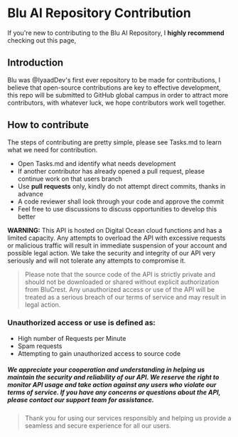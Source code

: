 # Blu AI Repository Contribution
If you're new to contributing to the Blu AI Repository, I **highly recommend** checking out this page,


## Introduction
Blu was @IyaadDev's first ever repository to be made for contributions, I believe that open-source contributions are key to effective development, this repo will be submitted to GitHub global campus in order to attract more contributors, with whatever luck, we hope contributors work well together.

## How to contribute
The steps of contributing are pretty simple, please see Tasks.md to learn what we need for contribution.
- Open Tasks.md and identify what needs development
- If another contributor has already opened a pull request, please continue work on that users branch
- Use **pull requests** only, kindly do not attempt direct commits, thanks in advance
- A code reviewer shall look through your code and approve the commit
- Feel free to use discussions to discuss opportunities to develop this better
  
**WARNING:** This API is hosted on Digital Ocean cloud functions and has a limited capacity. Any attempts to overload the API with excessive requests or malicious traffic will result in immediate suspension of your account and possible legal action. We take the security and integrity of our API very seriously and will not tolerate any attempts to compromise it.

> Please note that the source code of the API is strictly private and should not be downloaded or shared without explicit authorization from BluCrest. Any unauthorized access or use of the API will be treated as a serious breach of our terms of service and may result in legal action.

### Unauthorized access or use is defined as:
- High number of Requests per Minute
- Spam requests
- Attempting to gain unauthorized access to source code

##### We appreciate your cooperation and understanding in helping us maintain the security and reliability of our API. We reserve the right to monitor API usage and take action against any users who violate our terms of service. If you have any concerns or questions about the API, please contact our support team for assistance.

> Thank you for using our services responsibly and helping us provide a seamless and secure experience for all our users.
